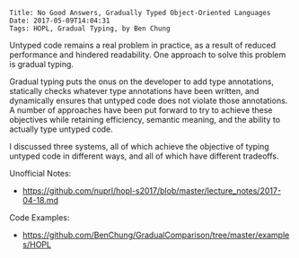     Title: No Good Answers, Gradually Typed Object-Oriented Languages
    Date: 2017-05-09T14:04:31
    Tags: HOPL, Gradual Typing, by Ben Chung

<!-- more -->

Untyped code remains a real problem in practice, as a result of reduced
performance and hindered readability. One approach to solve this problem
is gradual typing.

Gradual typing puts the onus on the developer to add type annotations,
statically checks whatever type annotations have been written, and dynamically
ensures that untyped code does not violate those annotations. A number of
approaches have been put forward to try to achieve these objectives while
retaining efficiency, semantic meaning, and the ability to actually type
untyped code.

I discussed three systems, all of which achieve the objective of typing untyped
code in different ways, and all of which have different tradeoffs.

Unofficial Notes:

- <https://github.com/nuprl/hopl-s2017/blob/master/lecture_notes/2017-04-18.md>

Code Examples:

- <https://github.com/BenChung/GradualComparison/tree/master/examples/HOPL>
